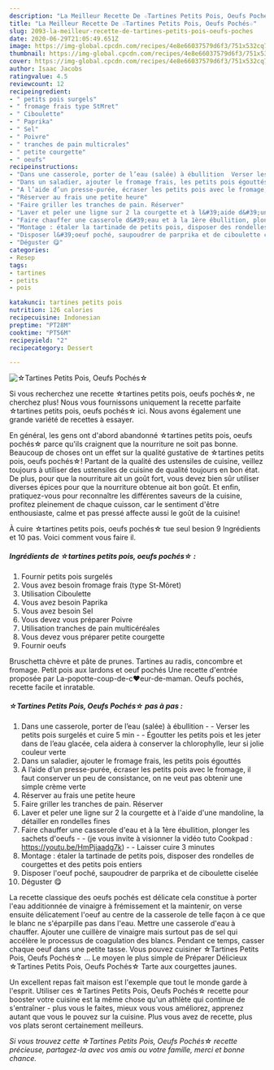 ```yaml
---
description: "La Meilleur Recette De ☆Tartines Petits Pois, Oeufs Pochés☆"
title: "La Meilleur Recette De ☆Tartines Petits Pois, Oeufs Pochés☆"
slug: 2093-la-meilleur-recette-de-tartines-petits-pois-oeufs-poches
date: 2020-06-29T21:05:49.651Z
image: https://img-global.cpcdn.com/recipes/4e8e66037579d6f3/751x532cq70/☆tartines-petits-pois-oeufs-poches☆-photo-principale-de-la-recette.jpg
thumbnail: https://img-global.cpcdn.com/recipes/4e8e66037579d6f3/751x532cq70/☆tartines-petits-pois-oeufs-poches☆-photo-principale-de-la-recette.jpg
cover: https://img-global.cpcdn.com/recipes/4e8e66037579d6f3/751x532cq70/☆tartines-petits-pois-oeufs-poches☆-photo-principale-de-la-recette.jpg
author: Isaac Jacobs
ratingvalue: 4.5
reviewcount: 12
recipeingredient:
- " petits pois surgels"
- " fromage frais type StMret"
- " Ciboulette"
- " Paprika"
- " Sel"
- " Poivre"
- " tranches de pain multicrales"
- " petite courgette"
- " oeufs"
recipeinstructions:
- "Dans une casserole, porter de l’eau (salée) à ébullition  Verser les petits pois surgelés et cuire 5 min  Égoutter les petits pois et les jeter dans de l’eau glacée, cela aidera à conserver la chlorophylle, leur si jolie couleur verte"
- "Dans un saladier, ajouter le fromage frais, les petits pois égouttés"
- "A l’aide d’un presse-purée, écraser les petits pois avec le fromage, il faut conserver un peu de consistance, on ne veut pas obtenir une simple crème verte"
- "Réserver au frais une petite heure"
- "Faire griller les tranches de pain. Réserver"
- "Laver et peler une ligne sur 2 la courgette et à l&#39;aide d&#39;une mandoline, la détailler en rondelles fines"
- "Faire chauffer une casserole d&#39;eau et à la 1ère ébullition, plonger les sachets d&#39;oeufs   (je vous invite à visionner la vidéo tuto Cookpad : https://youtu.be/HmPjiaadg7k)   Laisser cuire 3 minutes"
- "Montage : étaler la tartinade de petits pois, disposer des rondelles de courgettes et des petits pois entiers"
- "Disposer l&#39;oeuf poché, saupoudrer de parprika et de ciboulette ciselée"
- "Déguster 😋"
categories:
- Resep
tags:
- tartines
- petits
- pois

katakunci: tartines petits pois 
nutrition: 126 calories
recipecuisine: Indonesian
preptime: "PT28M"
cooktime: "PT56M"
recipeyield: "2"
recipecategory: Dessert

---
```



![☆Tartines Petits Pois, Oeufs Pochés☆](https://img-global.cpcdn.com/recipes/4e8e66037579d6f3/751x532cq70/☆tartines-petits-pois-oeufs-poches☆-photo-principale-de-la-recette.jpg)

Si vous recherchez une recette ☆tartines petits pois, oeufs pochés☆, ne cherchez plus! Nous vous fournissons uniquement la recette parfaite ☆tartines petits pois, oeufs pochés☆ ici. Nous avons également une grande variété de recettes à essayer.

En général, les gens ont d'abord abandonné ☆tartines petits pois, oeufs pochés☆ parce qu'ils craignent que la nourriture ne soit pas bonne. Beaucoup de choses ont un effet sur la qualité gustative de ☆tartines petits pois, oeufs pochés☆! Partant de la qualité des ustensiles de cuisine, veillez toujours à utiliser des ustensiles de cuisine de qualité toujours en bon état. De plus, pour que la nourriture ait un goût fort, vous devez bien sûr utiliser diverses épices pour que la nourriture obtenue ait bon goût. Et enfin, pratiquez-vous pour reconnaître les différentes saveurs de la cuisine, profitez pleinement de chaque cuisson, car le sentiment d'être enthousiaste, calme et pas pressé affecte aussi le goût de la cuisine!

<!--inarticleads1-->

À cuire ☆tartines petits pois, oeufs pochés☆ tue seul besion 9 Ingrédients et 10 pas. Voici comment vous faire il.

##### Ingrédients de ☆tartines petits pois, oeufs pochés☆ :

1. Fournir  petits pois surgelés
1. Vous avez besoin  fromage frais (type St-Môret)
1. Utilisation  Ciboulette
1. Vous avez besoin  Paprika
1. Vous avez besoin  Sel
1. Vous devez vous préparer  Poivre
1. Utilisation  tranches de pain multicéréales
1. Vous devez vous préparer  petite courgette
1. Fournir  oeufs


Bruschetta chèvre et pâte de prunes. Tartines au radis, concombre et fromage. Petit pois aux lardons et oeuf pochés Une recette d&#39;entrée proposée par La-popotte-coup-de-c♥eur-de-maman. Oeufs pochés, recette facile et inratable. 

<!--inarticleads2-->

##### ☆Tartines Petits Pois, Oeufs Pochés☆ pas à pas :

1. Dans une casserole, porter de l’eau (salée) à ébullition -  - Verser les petits pois surgelés et cuire 5 min -  - Égoutter les petits pois et les jeter dans de l’eau glacée, cela aidera à conserver la chlorophylle, leur si jolie couleur verte
1. Dans un saladier, ajouter le fromage frais, les petits pois égouttés
1. A l’aide d’un presse-purée, écraser les petits pois avec le fromage, il faut conserver un peu de consistance, on ne veut pas obtenir une simple crème verte
1. Réserver au frais une petite heure
1. Faire griller les tranches de pain. Réserver
1. Laver et peler une ligne sur 2 la courgette et à l&#39;aide d&#39;une mandoline, la détailler en rondelles fines
1. Faire chauffer une casserole d&#39;eau et à la 1ère ébullition, plonger les sachets d&#39;oeufs  -  - (je vous invite à visionner la vidéo tuto Cookpad : https://youtu.be/HmPjiaadg7k)  -  - Laisser cuire 3 minutes
1. Montage : étaler la tartinade de petits pois, disposer des rondelles de courgettes et des petits pois entiers
1. Disposer l&#39;oeuf poché, saupoudrer de parprika et de ciboulette ciselée
1. Déguster 😋


La recette classique des oeufs pochés est délicate cela constitue à porter l&#39;eau additionnée de vinaigre à frémissement et la maintenir, on verse ensuite délicatement l&#39;oeuf au centre de la casserole de telle façon à ce que le blanc ne s&#39;éparpille pas dans l&#39;eau. Mettre une casserole d&#39;eau à chauffer. Ajouter une cuillère de vinaigre mais surtout pas de sel qui accélère le processus de coagulation des blancs. Pendant ce temps, casser chaque oeuf dans une petite tasse. Vous pouvez cuisiner ☆Tartines Petits Pois, Oeufs Pochés☆ … Le moyen le plus simple de Préparer Délicieux ☆Tartines Petits Pois, Oeufs Pochés☆ Tarte aux courgettes jaunes. 

<!--inarticleads1-->

<p>
Un excellent repas fait maison est l'exemple que tout le monde garde à l'esprit. Utiliser ces ☆Tartines Petits Pois, Oeufs Pochés☆ recette pour booster votre cuisine est la même chose qu'un athlète qui continue de s'entraîner - plus vous le faites, mieux vous vous améliorez, apprenez autant que vous le pouvez sur la cuisine. Plus vous avez de recette, plus vos plats seront certainement meilleurs.
</p>

<p>
<i>Si vous trouvez cette ☆Tartines Petits Pois, Oeufs Pochés☆ recette précieuse, partagez-la avec vos amis ou votre famille, merci et bonne chance.</i>
</p>
